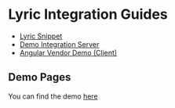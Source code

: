 # Lyric Integration Guides

* [Lyric Snippet](https://github.com/LyricFinancial/lyric-snippet)
* [Demo Integration Server](https://github.com/LyricFinancial/demo-integration-server)
* [Angular Vendor Demo (Client)](https://github.com/LyricFinancial/integration-guides/tree/master/examples/client/angular/lyric-vendor-demo)

## Demo Pages

You can find the demo [here](http://lyricfinancial.github.io/integration-guides/#/demo-server)